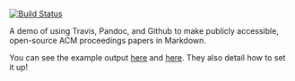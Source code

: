 [![Build Status](https://travis-ci.org/purukaushik/acm-pandoc-paper.svg?branch=master)](https://travis-ci.org/purukaushik/acm-pandoc-paper)

A demo of using Travis, Pandoc, and Github to make publicly accessible, open-source ACM proceedings papers in Markdown.

You can see the example output [here](https://purukaushik.github.io/acm-pandoc-paper/) and [here](https://purukaushik.github.io/acm-pandoc-paper/paper.pdf). They also detail how to set it up!
